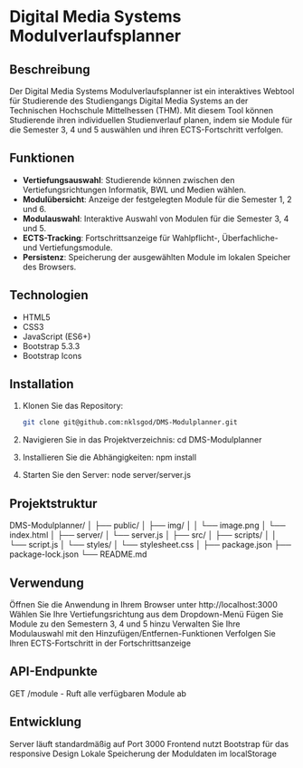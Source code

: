 # Digital Media Systems Modulverlaufsplanner

## Beschreibung

Der Digital Media Systems Modulverlaufsplanner ist ein interaktives Webtool für Studierende des Studiengangs Digital Media Systems an der Technischen Hochschule Mittelhessen (THM). Mit diesem Tool können Studierende ihren individuellen Studienverlauf planen, indem sie Module für die Semester 3, 4 und 5 auswählen und ihren ECTS-Fortschritt verfolgen.

## Funktionen

- **Vertiefungsauswahl**: Studierende können zwischen den Vertiefungsrichtungen Informatik, BWL und Medien wählen.
- **Modulübersicht**: Anzeige der festgelegten Module für die Semester 1, 2 und 6.
- **Modulauswahl**: Interaktive Auswahl von Modulen für die Semester 3, 4 und 5.
- **ECTS-Tracking**: Fortschrittsanzeige für Wahlpflicht-, Überfachliche- und Vertiefungsmodule.
- **Persistenz**: Speicherung der ausgewählten Module im lokalen Speicher des Browsers.

## Technologien

- HTML5
- CSS3
- JavaScript (ES6+)
- Bootstrap 5.3.3
- Bootstrap Icons

## Installation

1. Klonen Sie das Repository:
   ```bash
   git clone git@github.com:nklsgod/DMS-Modulplanner.git
   
2. Navigieren Sie in das Projektverzeichnis:
    cd DMS-Modulplanner 

3. Installieren Sie die Abhängigkeiten:
    npm install

4. Starten Sie den Server:
    node server/server.js


## Projektstruktur 
DMS-Modulplanner/
│
├── public/
│   ├── img/
│   │   └── image.png
│   └── index.html
│
├── server/
│   └── server.js
│
├── src/
│   ├── scripts/
│   │   └── script.js
│   └── styles/
│       └── stylesheet.css
│
├── package.json
├── package-lock.json
└── README.md

## Verwendung 
Öffnen Sie die Anwendung in Ihrem Browser unter http://localhost:3000
Wählen Sie Ihre Vertiefungsrichtung aus dem Dropdown-Menü
Fügen Sie Module zu den Semestern 3, 4 und 5 hinzu
Verwalten Sie Ihre Modulauswahl mit den Hinzufügen/Entfernen-Funktionen
Verfolgen Sie Ihren ECTS-Fortschritt in der Fortschrittsanzeige

## API-Endpunkte
GET /module - Ruft alle verfügbaren Module ab

## Entwicklung
Server läuft standardmäßig auf Port 3000
Frontend nutzt Bootstrap für das responsive Design
Lokale Speicherung der Moduldaten im localStorage